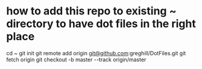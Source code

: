# how to add this repo to existing ~ directory to have dot files in the right place
cd ~
git init
git remote add origin git@github.com:greghill/DotFiles.git
git fetch origin
git checkout -b master --track origin/master
